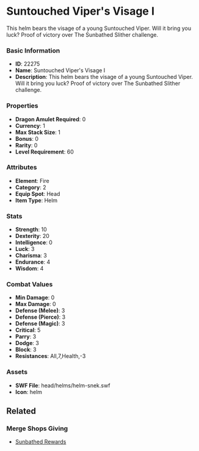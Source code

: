 # Suntouched Viper's Visage I

This helm bears the visage of a young Suntouched Viper. Will it bring you luck? Proof of victory over The Sunbathed Slither challenge.

### Basic Information

- **ID**: 22275
- **Name**: Suntouched Viper&#039;s Visage I
- **Description**: This helm bears the visage of a young Suntouched Viper. Will it bring you luck? Proof of victory over The Sunbathed Slither challenge.

### Properties

- **Dragon Amulet Required**: 0
- **Currency**: 1
- **Max Stack Size**: 1
- **Bonus**: 0
- **Rarity**: 0
- **Level Requirement**: 60

### Attributes

- **Element**: Fire
- **Category**: 2
- **Equip Spot**: Head
- **Item Type**: Helm

### Stats

- **Strength**: 10
- **Dexterity**: 20
- **Intelligence**: 0
- **Luck**: 3
- **Charisma**: 3
- **Endurance**: 4
- **Wisdom**: 4

### Combat Values

- **Min Damage**: 0
- **Max Damage**: 0
- **Defense (Melee)**: 3
- **Defense (Pierce)**: 3
- **Defense (Magic)**: 3
- **Critical**: 5
- **Parry**: 3
- **Dodge**: 3
- **Block**: 3
- **Resistances**: All,7,Health,-3

### Assets

- **SWF File**: head/helms/helm-snek.swf
- **Icon**: helm

## Related

### Merge Shops Giving

- [Sunbathed Rewards](../merge-shops/436-sunbathed-rewards.md)

